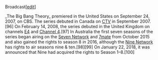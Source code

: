 ###
Broadcast[[edit](/w/index.php?title=The\_Big\_Bang\_Theory&action=edit&section=17
"Edit section: Broadcast")]

\_The Big Bang Theory\_ premiered in the United States on September 24, 2007, on
CBS. The series debuted in Canada on [CTV](/wiki/CTV\_Television\_Network "CTV
Television Network") in September 2007.[96] On February 14, 2008, the series
debuted in the United Kingdom on channels [E4](/wiki/E4\_\(TV\_channel\) "E4
\(TV channel\)") and [Channel 4](/wiki/Channel\_4 "Channel 4").[97] In
Australia the first seven seasons of the series began airing on the [Seven
Network](/wiki/Seven\_Network "Seven Network") and [7mate](/wiki/7mate "7mate")
from October 2015 and also gained the rights to season 8 in 2016, although the
[Nine Network](/wiki/Nine\_Network "Nine Network") has rights to air seasons
nine & ten.[98][99] On January 22, 2018, it was announced that Nine had
acquired the rights to Season 1–8.[100]
